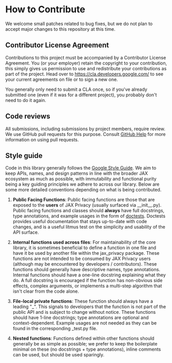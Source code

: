 # How to Contribute

We welcome small patches related to bug fixes, but we do not plan to accept
major changes to this repository at this time.

## Contributor License Agreement

Contributions to this project must be accompanied by a Contributor License
Agreement. You (or your employer) retain the copyright to your contribution,
this simply gives us permission to use and redistribute your contributions as
part of the project. Head over to <https://cla.developers.google.com/> to see
your current agreements on file or to sign a new one.

You generally only need to submit a CLA once, so if you've already submitted one
(even if it was for a different project), you probably don't need to do it
again.

## Code reviews

All submissions, including submissions by project members, require review. We
use GitHub pull requests for this purpose. Consult
[GitHub Help](https://help.github.com/articles/about-pull-requests/) for more
information on using pull requests.

## Style guide

Code in this library generally follows the
[Google Style Guide](https://google.github.io/styleguide/pyguide.html).
We aim to keep APIs, names, and design patterns in line with the broader JAX
ecosystem as much as possible, with immutability and functional purity being a
key guiding principles we adhere to across our library. Below are some more
detailed conventions depending on what is being contributed.

1. **Public Facing Functions**: Public facing functions are those that are
exposed to the **users** of JAX Privacy (usually surfaced via \_\_init\_\_.py).
Public facing functions and classes should **always** have full docstrings, type
annotations, and example usages in the form of
[doctests](https://docs.python.org/3/library/doctest.html). Doctests
provides useful documentation that stays up-to-date with code changes, and
is a useful litmus test on the simplicity and usability of the API surface.

1. **Internal functions used across files**: For maintainability of the core
library, it is sometimes beneficial to define a function in one file and have it
be used by another file within the jax_privacy package. These functions are not
intended to be consumed by JAX Privacy users (although may be encountered by
developers / contributors). These functions should generally have
descriptive names, type annotations. Internal functions should have a one-line
docstring explaining what they do. A full docstring is encouraged if the
function has non-obvious side effects, complex arguments,
or implements a multi-step algorithm that isn't clear from the code alone.

1. **File-local private functions**: These function should always have a
leading "_". This signals to developers that the function is not part of the
public API and is subject to change without notice. These functions should have
1-line docstrings; type annotations are optional and context-dependent. Example
usages are not needed as they can be found in the corresponding _test.py file.

1. **Nested functions**: Functions defined within other functions should
generally be as simple as possible; we prefer to keep the boilerplate minimal
on these (no docstrings + type annotations), inline comments can be used, but
should be used sparingly.
